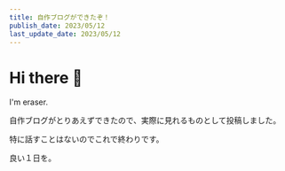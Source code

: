 ```yaml
---
title: 自作ブログができたぞ！
publish_date: 2023/05/12
last_update_date: 2023/05/12
---
```


# Hi there 👋

I'm eraser.

自作ブログがとりあえずできたので、実際に見れるものとして投稿しました。

特に話すことはないのでこれで終わりです。

良い１日を。

